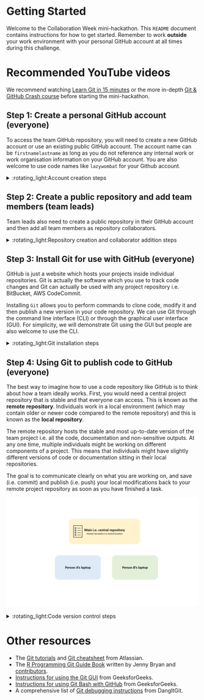 # Getting Started    
Welcome to the Collaboration Week mini-hackathon. This `README` document contains instructions for how to get started. Remember to work **outside** your work environment with your personal GitHub account at all times during this challenge. 

# Recommended YouTube videos  
We recommend watching [Learn Git in 15 minutes](https://www.youtube.com/watch?v=USjZcfj8yxE) or the more in-depth [Git & GitHub Crash course](https://www.youtube.com/watch?v=RGOj5yH7evk) before starting the mini-hackathon.   

## Step 1: Create a personal GitHub account (everyone)  
To access the team GitHub repository, you will need to create a new GitHub account or use an existing public GitHub account. The account name can be `firstnamelastname` as long as you do not reference any internal work or work organisation information on your GitHub account. You are also welcome to use code names like `lazywombat` for your Github account.     

<details><summary>:rotating_light:Account creation steps</summary>  
<p>   

1. Navigate to [https://github.com/](https://github.com/) and enter your **non-work** email address to sign up for a GitHub account.   

    <img src="./figures/github_webpage.png" width="500px"><br>   

2. This takes you to the next prompt where you are asked to create a password and GitHub username. You can type `n` to avoid receiving GitHub announcements through email.   

    <img src="./figures/github_account_creation.png" width="500px"><br>    

3. Verify your account through your nominated non-work email address.   

4. Sign up to a **free** GitHub account i.e. student account for use with 5 - 10 members. You can leave all other GitHub features unticked.   

5. Congratulations! You have now logged into your personal GitHub account. Send your username to your team lead. Your account will look relatively empty at first, like the example below.  

    <img src="./figures/github_account_view.png" width="500px"><br>  

</p>  
</details>  


## Step 2: Create a public repository and add team members (team leads)  
Team leads also need to create a public repository in their GitHub account and then add all team members as repository collaborators.  

<details><summary>:rotating_light:Repository creation and collaborator addition steps</summary>  
<p>  

1. Log into your GitHub account and navigate to [https://github.com/new](https://github.com/new) to create a new repository (you can also click `+` -> `New repository` to access this from the top right hand corner inside GitHub). A repository can be thought of as a contained space to store all the code, documentation and analytical outputs produced by your project.  

2. Choose a name for your new team repository. Select the **public** repository and tick to add a README file. You can ignore the `Add .gitignore` and `Choose a license` options. Click `Create repository`.    

    <img src="./figures/create_repository.png" width="500px"><br>  

3. Navigate to your new repository via the main page (you can also access your main page at `www.github.com/yourusername`). Click on your new repository and navigate to the `Settings` tab in the bar under your repository name. Click the `Collaborators` tab and then click on the green box `Add people`. Search for your team members and then click `Add user to this repository`. Repeat this step for all your team members.   

    <img src="./figures/add_collaborators.png" width="500px"><br>  

4. An email notification should be sent to your team member. Ask your team member to open the invite and accept the collaborator request. Your team member should now be able to commit and push code to your team repository.   

    <img src="./figures/collaborator_invite.png" width="500px"><br>  

</p>
</details>

## Step 3: Install Git for use with GitHub (everyone)
GitHub is just a website which hosts your projects inside individual repositories. Git is actually the software which you use to track code changes and Git can actually be used with any project repository i.e. BitBucket, AWS CodeCommit.   

Installing `Git` allows you to perform commands to clone code, modify it and then publish a new version in your code repository. We can use Git through the command line interface (CLI) or through the graphical user interface (GUI). For simplicity, we will demonstrate Git using the GUI but people are also welcome to use the CLI.     

<details><summary>:rotating_light:Git installation steps</summary>  
<p>  

1. Git is installed by default on Mac and Linux machines. Search through your applications to check whether you already have Git installed. To install Git on your non-work laptop or computer, navigate to [https://git-scm.com/downloads](https://git-scm.com/downloads) and select your operating system.    

    <img src="./figures/git_webpage.png" width="500px"><br>  

2. For Windows users, click on `Click here to download` and then open the downloaded file (which will be called something like `Git-2.37.1-64-bit`). Proceed by allowing the program to make changes to your computer.    

    <img src="./figures/download_git_from_windows.png" width="500px"><br>   

3. An installation prompt should appear. Click through `Next` and leave the default component selection unchanged (i.e. install both Git Bash and Git GUI). If you have a code editor i.e. Visual Studio Code, select that as your default editor. If not, you can still select Notepad as a basic code/text editor. Keep the default settings and click through `Next` until the installation takes place.   

    <img src="./figures/git_installation_process.png" width="500px"><br>  
    <img src="./figures/git_installation_process_2.png" width="500px"><br>   

4. Click `Finish` to exit the Git Setup prompt.  

    <img src="./figures/git_installation_process_3.png" width="500px"><br>  

5. Congratulations! You have now installed Git in your non-work environment. You should now be able to access the Git GUI via the search bar.  

    <img src="./figures/git_gui_search.png" width="500px"><br>  

</p>
</details>

## Step 4: Using Git to publish code to GitHub (everyone)  
The best way to imagine how to use a code repository like GitHub is to think about how a team ideally works. First, you would need a central project repository that is stable and that everyone can access. This is known as the **remote repository**. Individuals work in a local environment (which may contain older or newer code compared to the remote repository) and this is known as the **local repository**.   

The remote repository hosts the stable and most up-to-date version of the team project i.e. all the code, documentation and non-sensitive outputs. At any one time, multiple individuals might be working on different components of a project. This means that individuals might have slightly different versions of code or documentation sitting in their local repositories.  

The goal is to communicate clearly on what you are working on, and save (i.e. commit) and publish (i.e. push) your local modifications back to your remote project repository as soon as you have finished a task.  

![](./figures/git_usage_summary.gif)   

<details><summary>:rotating_light:Code version control steps</summary>  
<p>  

### Clone your remote repository  
1. Navigate to the GitHub repository that your team lead has created. Click on the green `Code` button and copy the HTTPS link for your repository. We would like to create a clone of this remote repository in our local environment via the copied HTTPS link.  

    <img src="./figures/repo_clone_link.png" width="500px"><br>   

2. Open the Git GUI and click `Clone existing repository`. This takes you to a window where you can enter your copied HTTPS link as the source location, and a new local working directory as your target location `C:/Users/username/Desktop/git_project/repository_name`. Click `Clone`.    

    <img src="./figures/git_gui_clone.png" width="500px"><br>   
    <img src="./figures/git_gui_clone_2.png" width="500px"><br>  

3. Congratulations! You now have a local version of your project repository. Your local repository will store the link to your remote GitHub repository automatically.  

### Create a separate local repository branch  
It is always a good habit to work on a branch which is separate to your main branch. This prevents you from accidentally overwriting your team's remote project repository without someone else to peer review your changes. 

<img src="./figures/remote_repository_branches.png" width="500px"><br>    

1. In your newly cloned local repository, navigate to `Branch` -> `Create...` to create a new branch. Name your branch something like `username_dev`.   

    <img src="./figures/git_branch.png" width="500px"><br>    

2. Click `Create` and you will automatically switch to working inside your new `username_dev` branch.   

### Add new code to your remote repository  
1. Navigate to your local working directory i.e. `C:/Users/user/git_repo/project` and start working on your project. Save all changes to your code or documents.  
2. To register your changes locally, first click `Rescan` to scan for local file updates. The bash equivalent of this is to type `git status`. Any new changes made in your local working directory will now appear under the `Unstaged Changes` window.   

    <img src="./figures/git_status.png" width="500px"><br>  

3. Add your new changes by clicking `Stage Changed`. The bash equivalent of this is to type `git add`. Added changes will now appear under the `Staged Changes` window.   

    <img src="./figures/git_add.png" width="500px"><br>  

4. Register a new code version change by writing a new commit message in the Git GUI textbox and then clicking `Commit`. The bash equivalent of this is to type `git commit`. This registers a safe version of your code changes locally, which then enables you to push your committed changes to your remote repository.   

    <img src="./figures/git_commit.png" width="500px"><br>  

5. To push your local changes back to the remote repository, click `Push`. **Remember to push from your `username_dev` branch to your remote repository**. The Git GUI will push to a newly created remote GitHub branch named `username_dev`. This allows you to create a remote copy of your own changes, which a team member can review before integration back into your team's remote repository `main` branch. The bash equivalent of this is to type `git push origin HEAD:username_dev`.    

    <img src="./figures/git_commit.png" width="500px"><br>  

### Code peer review  
Congratulations! Your local code changes have now been committed to your remote repository. But the work isn't over. Working in a team, we would ideally want to implement a final level of code peer review before changes are integrated into the main remote repository (i.e. stable project version).    

1. To review your newly pushed changes, navigate to your GitHub repository and look for your `username_dev`, which contains the new version of code changes that you introduced. The peer reviewer can now choose to integrate these changes by navigating to `Contribute` -> `Open pull request`.  

    <img src="./figures/git_pull_request.png" width="500px"><br>  

2. This takes you to a new page, where a comparison of the `username_dev` and `main` branches is performed to check that the `username_dev` code changes can be successfully merged into the remote repository `main` branch. Optional: write a message documenting that peer review has been conducted and click `Create pull request`.    

    <img src="./figures/git_pull_request_2.png" width="500px"><br>  


3. Click `Merge pull request` to complete your code merge with the remote repository `main` branch. You will be asked to confirm this decision again. Remember to delete the `username_dev` branch after your changes have been successfully merged, as you no longer need this branch i.e. this reduces branch clutter for the team. 

    <img src="./figures/git_pull_request_3.png" width="500px"><br>  

:tada:Congratulations! You have successfully added changes to your team's remote repository!    

### Update your local repository with your team member's new changes   
1. Imagine that your team member has made a new change to the remote repository `main` branch whilst you were working locally on your own changes. This happens all the time. To integrate your team member's new remote changes, click `Remote` -> `Fetch from` -> `origin` to fetch the latest copy of the team's remote repository and then click `Merge` -> `Local Merge...` to merge these changes to your local repository. The bash equivalent of these two steps is to type `git push`.  

    <img src="./figures/git_push.png" width="500px"><br>   

**Warning:** If your team member and you are working on the same code changes, you will receive a code conflict error message. You can handle code conflicts by choosing the version of code to accept and then merging the rest of the project together. Ask your team lead or a hackathon helper if you get stuck here.  

</p>
</details>  

<p>  

# Other resources   
+ The [Git tutorials](https://www.atlassian.com/git/tutorials/setting-up-a-repository) and [Git cheatsheet](https://www.atlassian.com/git/tutorials/atlassian-git-cheatsheet) from Atlassian.   
+ The [R Programming Git Guide Book](https://happygitwithr.com/) written by Jenny Bryan and [contributors](https://happygitwithr.com/contrib.html).   
+ [Instructions for using the Git GUI](https://www.geeksforgeeks.org/working-on-git-for-gui/) from GeeksforGeeks.    
+ [Instructions for using Git Bash with GitHub](https://www.geeksforgeeks.org/ultimate-guide-git-github/?ref=lbp) from GeeksforGeeks.   
+ A comprehensive list of [Git debugging instructions](https://dangitgit.com/en) from DangItGit.  